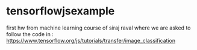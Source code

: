 # tensorflowjsexample
first hw from machine learning course of siraj raval where we are asked to follow the code in : https://www.tensorflow.org/js/tutorials/transfer/image_classification
